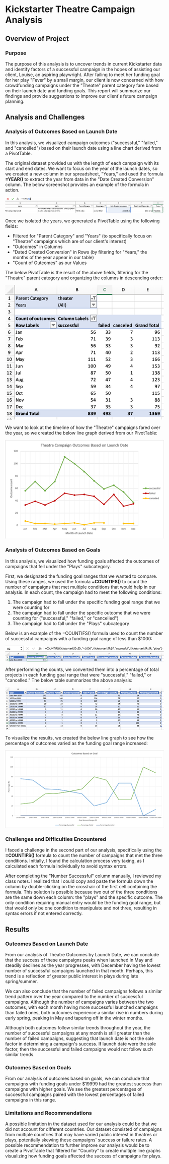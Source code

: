 # Kickstarter Theatre Campaign Analysis 

## Overview of Project

### Purpose

The purpose of this analysis is to uncover trends in current Kickstarter data and identify factors of a successful campaign in the hopes of assisting our client, Louise, an aspiring playwright. After failing to meet her funding goal for her play "Fever" by a small margin, our client is now concerned with how crowdfunding campaigns under the "Theatre" parent category fare based on their launch date and funding goals. This report will summarize our findings and provide suggestions to improve our client's future campaign planning. 

## Analysis and Challenges

### Analysis of Outcomes Based on Launch Date

In this analysis, we visualized campaign outcomes ("successful," "failed," and "cancelled") based on their launch date using a line chart derived from a PivotTable. 

The original dataset provided us with the length of each campaign with its start and end dates. We want to focus on the year of the launch dates, so we created a new column in our spreadsheet, "Years," and used the formula **=YEAR()** to extract the year from data in the "Date Created Conversion" column. The below screenshot provides an example of the formula in action. 

![YEAR](YEAR.png)

Once we isolated the years, we generated a PivotTable using the following fields:

- Filtered for "Parent Category" and "Years" (to specifically focus on "Theatre" campaigns which are of our client's interest)
- "Outcomes" in Columns
- "Dated Created Conversion" in Rows (by filtering for "Years," the months of the year appear in our table)
- "Count of Outcomes" as our Values

The below PivotTable is the result of the above fields, filtering for the "Theatre" parent category and organizing the columns in descending order:

![LaunchDate_PivotTable](LaunchDate_PivotTable.png)

We want to look at the timeline of how the "Theatre" campaigns fared over the year, so we created the below line graph derived from our PivotTable:

![Theatre_Outcomes_vs_Launch](Theatre_Outcomes_vs_Launch.png)

### Analysis of Outcomes Based on Goals

In this analysis, we visualized how funding goals affected the outcomes of campaigns that fell under the "Plays" subcategory. 

First, we designated the funding goal ranges that we wanted to compare. Using these ranges, we used the formula **=COUNTIFS()** to count the number of campaigns that met multiple conditions that would help in our analysis. In each count, the campaign had to meet the following conditions:

1. The campaign had to fall under the specific funding goal range that we were counting for
2. The campaign had to fall under the specific outcome that we were counting for ("successful," "failed," or "cancelled")
3. The campaign had to fall under the "Plays" subcategory

Below is an example of the =COUNTIFS() formula used to count the number of successful campaigns with a funding goal range of less than $1000:

![COUNTIFS](COUNTIFS.png)

After performing the counts, we converted them into a percentage of total projects in each funding goal range that were "successful," "failed," or "cancelled." The below table summarizes the above analysis:

![OutcomesCount](OutcomesCount.png)

To visualize the results, we created the below line graph to see how the percentage of outcomes varied as the funding goal range increased:

![Outcomes_vs_Goals](Outcomes_vs_Goals.png)

### Challenges and Difficulties Encountered

I faced a challenge in the second part of our analysis, specifically using the **=COUNTIFS()** formula to count the number of campaigns that met the three conditions. Initially, I found the calculation process very taxing, as I calculated each formula individually to avoid syntax errors. 

After completing the "Number Successful" column manually, I reviewed my class notes. I realized that I could copy and paste the formula down the column by double-clicking on the crosshair of the first cell containing the formula. This solution is possible because two out of the three conditions are the same down each column: the "plays" and the specific outcome. The only condition requiring manual entry would be the funding goal range, but that would only be one condition to manipulate and not three, resulting in syntax errors if not entered correctly.


## Results

### Outcomes Based on Launch Date

From our analysis of Theatre Outcomes by Launch Date, we can conclude that the success of these campaigns peaks when launched in May and steadily declines as the year progresses, with December having the lowest number of successful campaigns launched in that month. Perhaps, this trend is a reflection of greater public interest in plays during late spring/summer. 

We can also conclude that the number of failed campaigns follows a similar trend pattern over the year compared to the number of successful campaigns. Although the number of campaigns varies between the two outcomes, with each month having more successful launched campaigns than failed ones, both outcomes experience a similar rise in numbers during early spring, peaking in May and tapering off in the winter months. 

Although both outcomes follow similar trends throughout the year, the number of successful campaigns at any month is still greater than the number of failed campaigns, suggesting that launch date is not the sole factor in determining a campaign's success. If launch date were the sole factor, then the successful and failed campaigns would not follow such similar trends. 

### Outcomes Based on Goals

From our analysis of outcomes based on goals, we can conclude that campaigns with funding goals under $19999 had the greatest success than campaigns with higher goals. We see the greatest percentages of successful campaigns paired with the lowest percentages of failed campaigns in this range. 

### Limitations and Recommendations

A possible limitation in the dataset used for our analysis could be that we did not account for different countries. Our dataset consisted of campaigns from multiple countries that may have varied public interest in theatres or plays, potentially skewing these campaigns' success or failure rates. A possible recommendation to further improve our analysis would be to create a PivotTable that filtered for "Country" to create multiple line graphs visualizing how funding goals affected the success of campaigns for plays.

